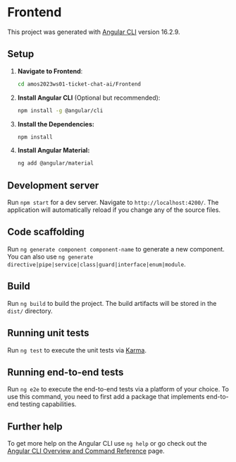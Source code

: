 # Frontend

This project was generated with [Angular CLI](https://github.com/angular/angular-cli) version 16.2.9.

## Setup

1. **Navigate to Frontend**:

   ```bash
   cd amos2023ws01-ticket-chat-ai/Frontend
   ```

2. **Install Angular CLI** (Optional but recommended):

    ```bash
    npm install -g @angular/cli
    ```

3. **Install the Dependencies:**

    ```bash
    npm install
    ```

4. **Install Angular Material:**

    ```bash
    ng add @angular/material
    ```
## Development server

Run `npm start` for a dev server. Navigate to `http://localhost:4200/`. The application will automatically reload if you change any of the source files.

## Code scaffolding

Run `ng generate component component-name` to generate a new component. You can also use `ng generate directive|pipe|service|class|guard|interface|enum|module`.

## Build

Run `ng build` to build the project. The build artifacts will be stored in the `dist/` directory.

## Running unit tests

Run `ng test` to execute the unit tests via [Karma](https://karma-runner.github.io).

## Running end-to-end tests

Run `ng e2e` to execute the end-to-end tests via a platform of your choice. To use this command, you need to first add a package that implements end-to-end testing capabilities.

## Further help

To get more help on the Angular CLI use `ng help` or go check out the [Angular CLI Overview and Command Reference](https://angular.io/cli) page.
